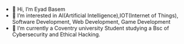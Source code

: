 - 👋 Hi, I’m Eyad Basem
- 👀 I’m interested in AI(Artificial Intelligence),IOT(Internet of Things), Software Development, Web Development, Game Development
- 🌱 I’m currently a Coventry university Student studying a Bsc of Cybersecurity and Ethical Hacking.

  
